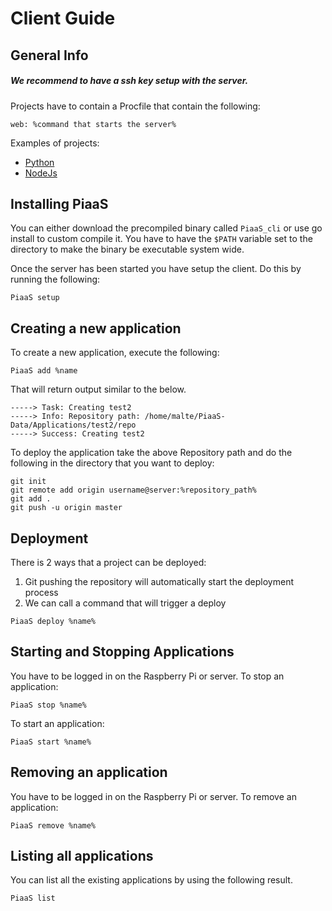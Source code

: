 # Client Guide

## General Info

##### We recommend to have a ssh key setup with the server.

Projects have to contain a Procfile that contain the following:

```
web: %command that starts the server%
```

Examples of projects:
- [Python](https://github.com/heroku/python-sample)
- [NodeJs](https://github.com/heroku/node-js-sample)

## Installing PiaaS

You can either download the precompiled binary called `PiaaS_cli` or use go install to custom compile it. You have to have the `$PATH` variable set to the directory to make the binary be executable system wide.

Once the server has been started you have setup the client. Do this by running the following:

```shell
PiaaS setup
```

## Creating a new application

To create a new application, execute the following:

```shell
PiaaS add %name
```

That will return output similar to the below.

```shell
-----> Task: Creating test2
-----> Info: Repository path: /home/malte/PiaaS-Data/Applications/test2/repo
-----> Success: Creating test2
```

To deploy the application take the above Repository path and do the following in the directory that you want to deploy:
```shell
git init
git remote add origin username@server:%repository_path%
git add .
git push -u origin master
```

## Deployment

There is 2 ways that a project can be deployed:
1. Git pushing the repository will automatically start the deployment process
2. We can call a command that will trigger a deploy

```shell
PiaaS deploy %name%
```

## Starting and Stopping Applications

You have to be logged in on the Raspberry Pi or server.
To stop an application:
```shell
PiaaS stop %name%
```
To start an application:
```shell
PiaaS start %name%
```

## Removing an application
You have to be logged in on the Raspberry Pi or server.
To remove an application:
```shell
PiaaS remove %name%
```

## Listing all applications

You can list all the existing applications by using the following result.
```shell
PiaaS list
```